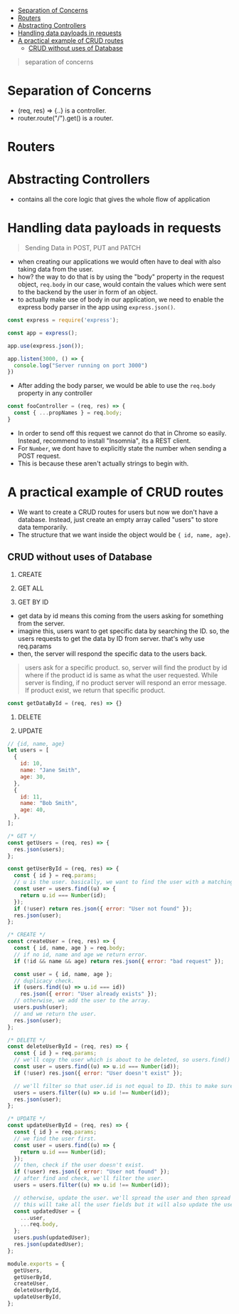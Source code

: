 - [Separation of Concerns](#separation-of-concerns)
- [Routers](#routers)
- [Abstracting Controllers](#abstracting-controllers)
- [Handling data payloads in requests](#handling-data-payloads-in-requests)
- [A practical example of CRUD routes](#a-practical-example-of-crud-routes)
  - [CRUD without uses of Database](#crud-without-uses-of-database)

> separation of concerns

# Separation of Concerns

- (req, res) => {..} is a controller.
- router.route("/").get() is a router.

# Routers

# Abstracting Controllers

- contains all the core logic that gives the whole flow of application

# Handling data payloads in requests

> Sending Data in POST, PUT and PATCH

- when creating our applications we would often have to deal with also taking data from the user.
- how? the way to do that is by using the "body" property in the request object, `req.body` in our case, would contain the values which were sent to the backend by the user in form of an object.
- to actually make use of body in our application, we need to enable the express body parser in the app using `express.json()`.

```javascript
const express = require('express');

const app = express();

app.use(express.json());

app.listen(3000, () => {
  console.log("Server running on port 3000")
})
```

- After adding the body parser, we would be able to use the `req.body` property in any controller

```javascript
const fooController = (req, res) => {
  const { ...propNames } = req.body;
}
```

- In order to send off this request we cannot do that in Chrome so easily. Instead, recommend to install "Insomnia", its a REST client.
- For `Number`, we dont have to explicitly state the number when sending a POST request.
- This is because these aren't actually strings to begin with.

# A practical example of CRUD routes

- We want to create a CRUD routes for users but now we don't have a database. Instead, just create an empty array called "users" to store data temporarily.
- The structure that we want inside the object would be `{ id, name, age}`.

## CRUD without uses of Database

1. CREATE

2. GET ALL

3. GET BY ID

- get data by id means this coming from the users asking for something from the server.
- imagine this, users want to get specific data by searching the ID. so, the users requests to get the data by ID from server. that's why use req.params
- then, the server will respond the specific data to the users back.

> users ask for a specific product. so, server will find the product by id where if the product id is same as what the user requested. While server is finding, if no product server will respond an error message. If product exist, we return that specific product.

```javascript
const getDataById = (req, res) => {}
```

1. DELETE

2. UPDATE

```javascript
// {id, name, age}
let users = [
  {
    id: 10,
    name: "Jane Smith",
    age: 30,
  },
  {
    id: 11,
    name: "Bob Smith",
    age: 40,
  },
];

/* GET */
const getUsers = (req, res) => {
  res.json(users);
};

const getUserById = (req, res) => {
  const { id } = req.params;
  // u is the user. basically, we want to find the user with a matching id.
  const user = users.find((u) => {
    return u.id === Number(id);
  });
  if (!user) return res.json({ error: "User not found" });
  res.json(user);
};

/* CREATE */
const createUser = (req, res) => {
  const { id, name, age } = req.body;
  // if no id, name and age we return error.
  if (!id && name && age) return res.json({ error: "bad request" });

  const user = { id, name, age };
  // duplicacy check.
  if (users.find((u) => u.id === id))
    res.json({ error: "User already exists" });
  // otherwise, we add the user to the array.
  users.push(user);
  // and we return the user.
  res.json(user);
};

/* DELETE */
const deleteUserById = (req, res) => {
  const { id } = req.params;
  // we'll copy the user which is about to be deleted, so users.find() and make sure it's Number ID.
  const user = users.find((u) => u.id === Number(id));
  if (!user) res.json({ error: "User doesn't exist" });

  // we'll filter so that user.id is not equal to ID. this to make sure that the user gets deleted.
  users = users.filter((u) => u.id !== Number(id));
  res.json(user);
};

/* UPDATE */
const updateUserById = (req, res) => {
  const { id } = req.params;
  // we find the user first.
  const user = users.find((u) => {
    return u.id === Number(id);
  });
  // then, check if the user doesn't exist.
  if (!user) res.json({ error: "User not found" });
  // after find and check, we'll filter the user.
  users = users.filter((u) => u.id !== Number(id));

  // otherwise, update the user. we'll spread the user and then spread the request.body.
  // this will take all the user fields but it will also update the user fields with anything being added by the body.
  const updatedUser = {
    ...user,
    ...req.body,
  };
  users.push(updatedUser);
  res.json(updatedUser);
};

module.exports = {
  getUsers,
  getUserById,
  createUser,
  deleteUserById,
  updateUserById,
};
```